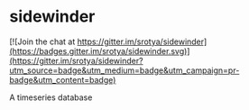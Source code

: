 # sidewinder

[![Join the chat at https://gitter.im/srotya/sidewinder](https://badges.gitter.im/srotya/sidewinder.svg)](https://gitter.im/srotya/sidewinder?utm_source=badge&utm_medium=badge&utm_campaign=pr-badge&utm_content=badge)

A timeseries database